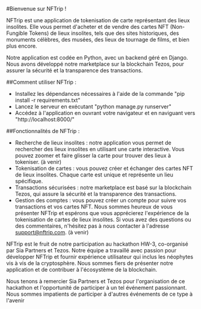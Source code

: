#Bienvenue sur NFTrip !

NFTrip est une application de tokenisation de carte représentant des lieux insolites. Elle vous permet d'acheter et de vendre des cartes NFT (Non-Fungible Tokens) de lieux insolites, tels que des sites historiques, des monuments célèbres, des musées, des lieux de tournage de films, et bien plus encore.

Notre application est codée en Python, avec un backend géré en Django. Nous avons développé notre marketplace sur la blockchain Tezos, pour assurer la sécurité et la transparence des transactions.

##Comment utiliser NFTrip :

- Installez les dépendances nécessaires à l'aide de la commande "pip install -r requirements.txt"
- Lancez le serveur en exécutant "python manage.py runserver"
- Accédez à l'application en ouvrant votre navigateur et en naviguant vers "http://localhost:8000/"

##Fonctionnalités de NFTrip :

- Recherche de lieux insolites : notre application vous permet de rechercher des lieux insolites en utilisant une carte interactive. Vous pouvez zoomer et faire glisser la carte pour trouver des lieux à tokeniser. (à venir)
- Tokenisation de cartes : vous pouvez créer et échanger des cartes NFT de lieux insolites. Chaque carte est unique et représente un lieu spécifique.
- Transactions sécurisées : notre marketplace est basé sur la blockchain Tezos, qui assure la sécurité et la transparence des transactions.
- Gestion des comptes : vous pouvez créer un compte pour suivre vos transactions et vos cartes NFT.
Nous sommes heureux de vous présenter NFTrip et espérons que vous apprécierez l'expérience de la tokenisation de cartes de lieux insolites. Si vous avez des questions ou des commentaires, n'hésitez pas à nous contacter à l'adresse support@nftrip.com. (à venir)

NFTrip est le fruit de notre participation au hackathon HW-3, co-organisé par Sia Partners et Tezos.
Notre équipe a travaillé avec passion pour développer NFTrip et fournir expérience utilisateur qui inclus les néophytes vis à vis de la cryptosphère. Nous sommes fiers de présenter notre application et de contribuer à l'écosystème de la blockchain.

Nous tenons à remercier Sia Partners et Tezos pour l'organisation de ce hackathon et l'opportunité de participer à un tel événement passionnant. Nous sommes impatients de participer à d'autres événements de ce type à l'avenir
